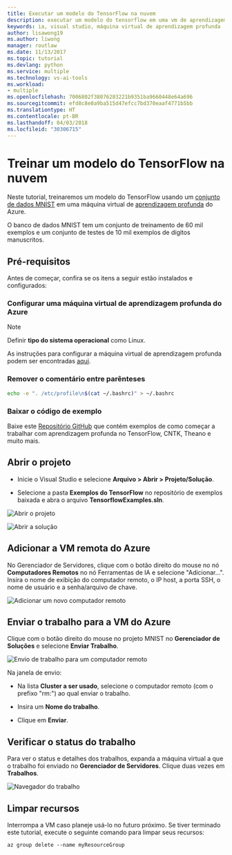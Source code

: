 ```yaml
---
title: Executar um modelo do TensorFlow na nuvem
description: executar um modelo do tensorflow em uma vm de aprendizagem profunda do azure
keywords: ia, visual studio, máquina virtual de aprendizagem profunda
author: lisawong19
ms.author: liwong
manager: routlaw
ms.date: 11/13/2017
ms.topic: tutorial
ms.devlang: python
ms.service: multiple
ms.technology: vs-ai-tools
ms.workload:
- multiple
ms.openlocfilehash: 7006802f38076283221b9351ba9660448e64a696
ms.sourcegitcommit: efd8c8e0a9ba515d47efcc7bd370eaaf4771b5bb
ms.translationtype: HT
ms.contentlocale: pt-BR
ms.lasthandoff: 04/03/2018
ms.locfileid: "30306715"
---
```

# <a name="train-a-tensorflow-model-in-the-cloud"></a>Treinar um modelo do TensorFlow na nuvem

Neste tutorial, treinaremos um modelo do TensorFlow usando um [conjunto de dados MNIST](http://yann.lecun.com/exdb/mnist/) em uma máquina virtual de [aprendizagem profunda](https://docs.microsoft.com/azure/machine-learning/data-science-virtual-machine/deep-learning-dsvm-overview) do Azure.

O banco de dados MNIST tem um conjunto de treinamento de 60 mil exemplos e um conjunto de testes de 10 mil exemplos de dígitos manuscritos.

## <a name="prerequisites"></a>Pré-requisitos
Antes de começar, confira se os itens a seguir estão instalados e configurados:

### <a name="setup-azure-deep-learning-virtual-machine"></a>Configurar uma máquina virtual de aprendizagem profunda do Azure

> [!NOTE]
> Definir **tipo do sistema operacional** como Linux.

As instruções para configurar a máquina virtual de aprendizagem profunda podem ser encontradas [aqui](https://docs.microsoft.com/azure/machine-learning/data-science-virtual-machine/provision-deep-learning-dsvm).

### <a name="remove-comment-in-parens"></a>Remover o comentário entre parênteses

```bash
echo -e ". /etc/profile\n$(cat ~/.bashrc)" > ~/.bashrc
```

### <a name="download-sample-code"></a>Baixar o código de exemplo

Baixe este [Repositório GitHub](https://github.com/Microsoft/samples-for-ai) que contém exemplos de como começar a trabalhar com aprendizagem profunda no TensorFlow, CNTK, Theano e muito mais.

## <a name="open-project"></a>Abrir o projeto

- Inicie o Visual Studio e selecione **Arquivo > Abrir > Projeto/Solução**.

- Selecione a pasta **Exemplos do TensorFlow** no repositório de exemplos baixada e abra o arquivo **TensorflowExamples.sln**.

![Abrir o projeto](media\tensorflow-local\open-project.png)

![Abrir a solução](media\tensorflow-local\open-solution.png)

## <a name="add-azure-remote-vm"></a>Adicionar a VM remota do Azure

No Gerenciador de Servidores, clique com o botão direito do mouse no nó **Computadores Remotos** no nó Ferramentas de IA e selecione "Adicionar...". Insira o nome de exibição do computador remoto, o IP host, a porta SSH, o nome de usuário e a senha/arquivo de chave.

![Adicionar um novo computador remoto](media\tensorflow-vm\add-remote-vm.png)

## <a name="submit-job-to-azure-vm"></a>Enviar o trabalho para a VM do Azure
Clique com o botão direito do mouse no projeto MNIST no **Gerenciador de Soluções** e selecione **Enviar Trabalho**.

![Envio de trabalho para um computador remoto](media\tensorflow-vm\job-submission.png)

Na janela de envio:

- Na lista **Cluster a ser usado**, selecione o computador remoto (com o prefixo "rm:") ao qual enviar o trabalho.

- Insira um **Nome do trabalho**.

- Clique em **Enviar**.

## <a name="check-status-of-job"></a>Verificar o status do trabalho
Para ver o status e detalhes dos trabalhos, expanda a máquina virtual a que o trabalho foi enviado no **Gerenciador de Servidores**. Clique duas vezes em **Trabalhos**.

![Navegador do trabalho](media\tensorflow-vm\job-browser.png)

## <a name="clean-up-resources"></a>Limpar recursos

Interrompa a VM caso planeje usá-lo no futuro próximo. Se tiver terminado este tutorial, execute o seguinte comando para limpar seus recursos:

```azurecli-interactive
az group delete --name myResourceGroup
```

